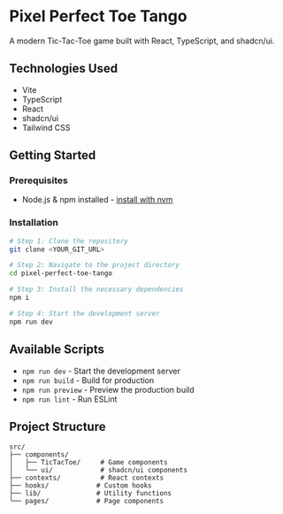# Pixel Perfect Toe Tango

A modern Tic-Tac-Toe game built with React, TypeScript, and shadcn/ui.

## Technologies Used

- Vite
- TypeScript
- React
- shadcn/ui
- Tailwind CSS

## Getting Started

### Prerequisites

- Node.js & npm installed - [install with nvm](https://github.com/nvm-sh/nvm#installing-and-updating)

### Installation

```sh
# Step 1: Clone the repository
git clone <YOUR_GIT_URL>

# Step 2: Navigate to the project directory
cd pixel-perfect-toe-tango

# Step 3: Install the necessary dependencies
npm i

# Step 4: Start the development server
npm run dev
```

## Available Scripts

- `npm run dev` - Start the development server
- `npm run build` - Build for production
- `npm run preview` - Preview the production build
- `npm run lint` - Run ESLint

## Project Structure

```
src/
├── components/
│   ├── TicTacToe/     # Game components
│   └── ui/            # shadcn/ui components
├── contexts/          # React contexts
├── hooks/            # Custom hooks
├── lib/              # Utility functions
└── pages/            # Page components
```

